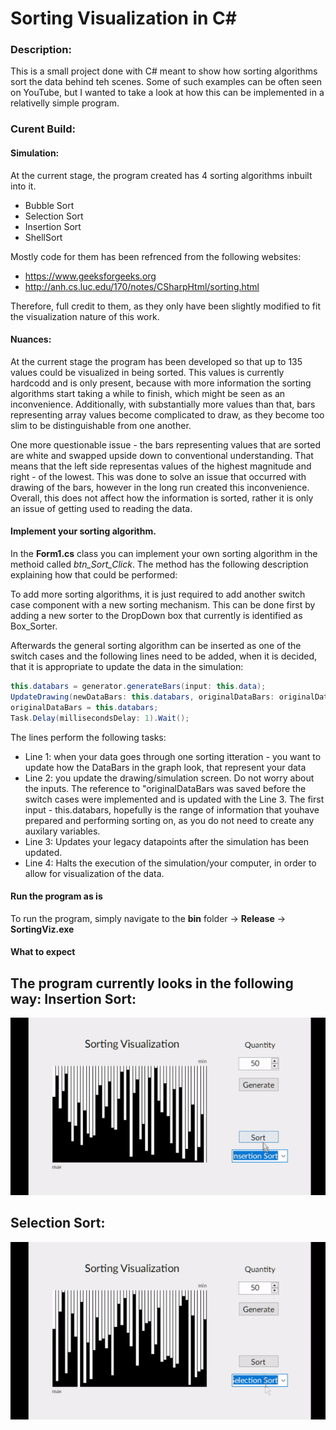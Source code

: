 # Sorting Visualization in C#

### Description:
This is a small project done with C# meant to show how sorting algorithms sort the data behind teh scenes. Some of such examples can be often seen on YouTube, but I wanted to take a look at how this can be implemented in a relativelly simple program.

### Curent Build:
#### Simulation:
At the current stage, the program created has 4 sorting algorithms inbuilt into it.
* Bubble Sort
* Selection Sort
* Insertion Sort
* ShellSort

Mostly code for them has been refrenced from the following websites:
* https://www.geeksforgeeks.org
* http://anh.cs.luc.edu/170/notes/CSharpHtml/sorting.html

Therefore, full credit to them, as they only have been slightly modified to fit the visualization nature of this work.

#### Nuances:
At the current stage the program has been developed so that up to 135 values could be visualized in being sorted. This values is currently hardcodd and is only present, because with more information the sorting algorithms start taking a while to finish, which might be seen as an inconvenience. Additionally, with substantially more values than that, bars representing array values become complicated to draw, as they become too slim to be distinguishable from one another. 

One more questionable issue - the bars representing values that are sorted are white and swapped upside down to conventional understanding. That means that the left side representas values of the highest magnitude and right - of the lowest. This was done to solve an issue that occurred with drawing of the bars, however in the long run created this inconvenience. Overall, this does not affect how the information is sorted, rather it is only an issue of getting used to reading the data.

#### Implement your sorting algorithm.
In the __Form1.cs__ class you can implement your own sorting algorithm in the methoid called _btn_Sort_Click_. The method has the following description explaining how that could be performed:

To add more sorting algorithms, it is just required to add another switch case component with a new sorting mechanism. This can be done first by adding a new sorter to the DropDown box that currently is identified as Box_Sorter. 

Afterwards the general sorting algorithm can be inserted as one of the switch cases and the following lines need to be added, when it is decided, that it is appropriate to update the data in the simulation:

```C#
this.databars = generator.generateBars(input: this.data);
UpdateDrawing(newDataBars: this.databars, originalDataBars: originalDataBars);
originalDataBars = this.databars;
Task.Delay(millisecondsDelay: 1).Wait();
```

The lines perform the following tasks:
* Line 1: when your data goes through one sorting itteration - you want to update how the DataBars in the graph look, that represent your data
* Line 2: you update the drawing/simulation screen. Do not worry about the inputs. The reference to "originalDataBars was saved before the switch  cases were implemented and is updated with the Line 3. The first input - this.databars, hopefully is the range of information that youhave prepared and performing sorting on, as you do not need to create any auxilary variables.
* Line 3: Updates your legacy datapoints after the simulation has been updated.
* Line 4: Halts the execution of the simulation/your computer, in order to allow for visualization of the data.

#### Run the program as is
To run the program, simply navigate to the __bin__ folder -> __Release__ -> __SortingViz.exe__

#### What to expect

The program currently looks in the following way:
__Insertion Sort:__
---
![](https://github.com/Si-ja/Sorting-Algorithms-Visualization---C-Sharp/blob/master/Visuals/InsertionSort.gif "Insertion Sort")

__Selection Sort:__
---
![](https://github.com/Si-ja/Sorting-Algorithms-Visualization---C-Sharp/blob/master/Visuals/SelectionSort.gif "Selection Sort")
